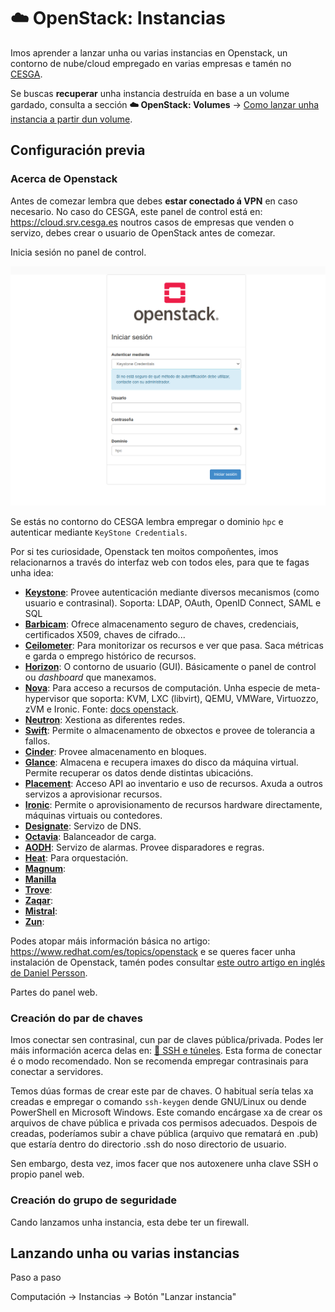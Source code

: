 # ☁️ OpenStack: Instancias

Imos aprender a lanzar unha ou varias instancias en Openstack, un contorno de nube/cloud empregado en varias empresas e tamén no [CESGA](https://www.cesga.es).

Se buscas **recuperar** unha instancia destruída en base a un volume gardado, consulta a sección **☁️ OpenStack: Volumes** &rarr; [Como lanzar unha instancia a partir dun volume](/docs/openstack-volumes/#como-lanzar-unha-instancia-a-partir-dun-volume).

## Configuración previa

### Acerca de Openstack

Antes de comezar lembra que debes **estar conectado á VPN** en caso necesario. No caso do CESGA, este panel de control está en: <https://cloud.srv.cesga.es> noutros casos de empresas que venden o servizo, debes crear o usuario de OpenStack antes de comezar.

Inicia sesión no panel de control.

![OpenStack. Inicio de sesión](images/openstack/login.png "OpenStack. Inicio de sesión")

Se estás no contorno do CESGA lembra empregar o dominio `hpc` e autenticar mediante `KeyStone Credentials`.

Por si tes curiosidade, Openstack ten moitos compoñentes, imos relacionarnos a través do interfaz web con todos eles, para que te fagas unha idea:

- **[Keystone](https://www.openstack.org/software/releases/caracal/components/keystone)**: Provee autenticación mediante diversos mecanismos (como usuario e contrasinal). Soporta: LDAP, OAuth, OpenID Connect, SAML e SQL
- **[Barbicam](https://www.openstack.org/software/releases/caracal/components/barbican)**: Ofrece almacenamento seguro de chaves, credenciais, certificados X509, chaves de cifrado...
- **[Ceilometer](https://www.openstack.org/software/releases/caracal/components/ceilometer)**: Para monitorizar os recursos e ver que pasa. Saca métricas e garda o emprego histórico de recursos.
- **[Horizon](https://www.openstack.org/software/releases/caracal/components/horizon)**: O contorno de usuario (GUI). Básicamente o panel de control ou *dashboard* que manexamos.
- **[Nova](https://governance.openstack.org/tc/reference/projects/nova.html)**: Para acceso a recursos de computación. Unha especie de meta-hypervisor que soporta: KVM, LXC (libvirt), QEMU, VMWare, Virtuozzo, zVM e Ironic. Fonte: [docs openstack](https://docs.openstack.org/nova/latest/admin/configuration/hypervisors.html).
- **[Neutron](https://www.openstack.org/software/releases/caracal/components/neutron)**: Xestiona as diferentes redes.
- **[Swift](https://www.openstack.org/software/releases/caracal/components/swift)**: Permite o almacenamento de obxectos e provee de tolerancia a fallos.
- **[Cinder](https://www.openstack.org/software/releases/caracal/components/cinder)**: Provee almacenamento en bloques.
- **[Glance](https://www.openstack.org/software/releases/caracal/components/glance)**: Almacena e recupera imaxes do disco da máquina virtual. Permite recuperar os datos dende distintas ubicacións.
- **[Placement](https://www.openstack.org/software/releases/caracal/components/placement)**: Acceso API ao inventario e uso de recursos. Axuda a outros servizos a aprovisionar recursos.
- **[Ironic](https://www.openstack.org/software/releases/caracal/components/ironic)**: Permite o aprovisionamento de recursos hardware directamente, máquinas virtuais ou contedores.
- **[Designate](https://www.openstack.org/software/releases/caracal/components/designate)**: Servizo de DNS.
- **[Octavia](https://www.openstack.org/software/releases/caracal/components/octavia)**: Balanceador de carga.
- **[AODH](https://www.openstack.org/software/releases/caracal/components/aodh)**: Servizo de alarmas. Provee disparadores e regras.
- **[Heat](https://www.openstack.org/software/releases/caracal/components/heat)**: Para orquestación.
- **[Magnum](https://www.openstack.org/software/releases/caracal/components/magnum)**:
- **[Manilla](https://www.openstack.org/software/releases/caracal/components/manila)**
- **[Trove](https://www.openstack.org/software/releases/caracal/components/trove)**:
- **[Zaqar](https://www.openstack.org/software/releases/caracal/components/zaqar)**: 
- **[Mistral](https://www.openstack.org/software/releases/caracal/components/mistral)**:
- **[Zun](https://www.openstack.org/software/releases/caracal/components/zun)**:


Podes atopar máis información básica no artigo: <https://www.redhat.com/es/topics/openstack> e se queres facer unha instalación de Openstack, tamén podes consultar [este outro artigo en inglés de Daniel Persson](https://danielpersson.dev/2022/07/25/manually-install-openstack/).

Partes do panel web.

### Creación do par de chaves

Imos conectar sen contrasinal, cun par de claves pública/privada. Podes ler máis información acerca delas en: [🔑 SSH e túneles](ssh-0-chaves-tuneles.md). Esta forma de conectar é o modo recomendado. Non se recomenda empregar contrasinais para conectar a servidores.

Temos dúas formas de crear este par de chaves. O habitual sería telas xa creadas e empregar o comando `ssh-keygen` dende GNU/Linux ou dende PowerShell en Microsoft Windows. Este comando encárgase xa de crear os arquivos de chave pública e privada cos permisos adecuados. Despois de creadas, poderíamos subir a chave pública (arquivo que rematará en .pub) que estaría dentro do directorio .ssh do noso directorio de usuario.

Sen embargo, desta vez, imos facer que nos autoxenere unha clave SSH o propio panel web.

### Creación do grupo de seguridade

Cando lanzamos unha instancia, esta debe ter un firewall.


## Lanzando unha ou varias instancias

Paso a paso

Computación &rarr; Instancias &rarr; Botón "Lanzar instancia"